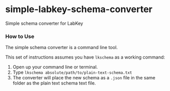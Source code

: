 # simple-labkey-schema-converter
Simple schema converter for LabKey

### How to Use

The simple schema converter is a command line tool.

This set of instructions assumes you have `lkschema` as a working command:

1. Open up your command line or terminal.
2. Type `lkschema absolute/path/to/plain-text-schema.txt`
3. The converter will place the new schema as a `.json` file in the same folder as the plain text schema text file.
